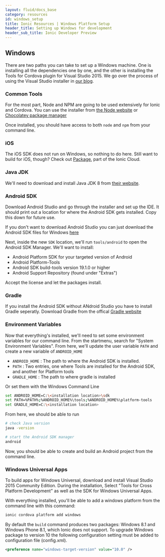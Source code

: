 ```yaml
---
layout: fluid/docs_base
category: resources
id: windows_setup
title: Ionic Resources | Windows Platform Setup
header_title: Setting up Windows for development
header_sub_title: Ionic Developer Preview
---
```


## Windows

There are two paths you can take to set up a Windows machine. One is installing all the dependencies one by one, and the other is installing the Tools for Cordova plugin for Visual Studio 2015. We go over the process of using the Visual Studio installer in [our blog](https://blog.ionicframework.com/visual-studio-tools-for-apache-cordova/).


### Common Tools

For the most part, Node and NPM are going to be used extensively for Ionic and Cordova. You can use the installer from [the Node website](https://nodejs.org) or [Chocolatey package manager](https://chocolatey.org)

Once installed, you should have access to both `node` and `npm` from your command line.


### iOS
The iOS SDK does not run on Windows, so nothing to do here. Still want to build for iOS, though? Check out [Package](/pro#packaging), part of the Ionic Cloud.

### Java JDK
We'll need to download and install Java JDK 8 from [their website](http://www.oracle.com/technetwork/java/javase/downloads/jdk8-downloads-2133151.html).

### Android SDK
Download Android Studio and go through the installer and set up the IDE. It should print out a location for where the Android SDK gets installed. Copy this down for future use.

If you don't want to download Android Studio you can just download the Android SDK files for Windows [here](https://developer.android.com/studio/index.html#downloads)

Next, inside the new `SDK` location, we'll run `tools/android` to open the Android SDK Manager. We'll want to install:

- Android Platform SDK for your targeted version of Android
- Android Platform-Tools
- Android SDK build-tools version 19.1.0 or higher
- Android Support Repository (found under "Extras")

Accept the license and let the packages install.

### Gradle
If you install the Android SDK without ANdroid Studio you have to install Gradle seperatly. Download Gradle from the offical [Gradle website](https://gradle.org/)

### Environment Variables
Now that everything's installed, we'll need to set some environment variables for our command line.
From the startmenu, search for "System Environment Variables". From here, we'll update the user variable `PATH` and create a new variable of `ANDROID_HOME`

- `ANDROID_HOME` : The path to where the Android SDK is installed.
- `PATH` : Two entries, one where Tools are installed for the Android SDK, and another for Platform tools
- `GRADLE_HOME` : The path to where gradle is installed

Or set them with the Windows Command Line
```bash
set ANDROID_HOME=C:\<installation location>\sdk
set PATH=%PATH%;%ANDROID_HOME%\tools;%ANDROID_HOME%\platform-tools
set GRADLE_HOME=C:\<installation location>
```

From here, we should be able to run

```bash
# check Java version
java -version

# start the Android SDK manager
android
```

Now, you should be able to create and build an Android project from the command line.

### Windows Universal Apps

To build apps for Windows Universal, download and install Visual Studio 2015 Community Edition. During the installation, Select "Tools for Cross Platform Development" as well as the SDK for Windows Universal Apps.

With everything installed, you'll be able to add a windows platform from the command line with this command:

```bash
ionic cordova platform add windows
```

By default the `build` command produces two packages: Windows 8.1 and Windows Phone 8.1, which Ionic does not support. To upgrade Windows package to version 10 the following configuration setting must be added to configuration file (config.xml).

```xml
<preference name="windows-target-version" value="10.0" />
```

